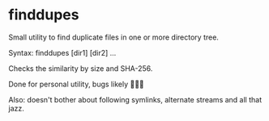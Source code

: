 # finddupes

Small utility to find duplicate files in one or more directory tree.

Syntax:
    finddupes [dir1] [dir2] ...

Checks the similarity by size and SHA-256.

Done for personal utility, bugs likely 🤷🏻‍♂️

Also: doesn't bother about following symlinks, alternate streams and all that jazz.
